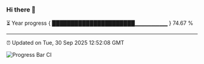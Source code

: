 ### Hi there 👋

⏳ Year progress { ██████████████████████▁▁▁▁▁▁▁▁ } 74.67 %

---

⏰ Updated on Tue, 30 Sep 2025 12:52:08 GMT

![Progress Bar CI](https://github.com/ZhaoGui/ZhaoGui/workflows/Progress%20Bar%20CI/badge.svg)
